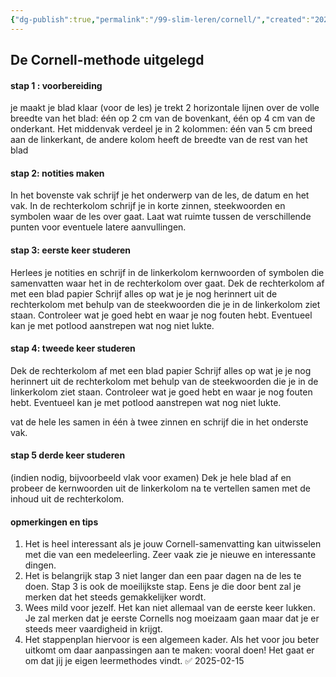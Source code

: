```yaml
---
{"dg-publish":true,"permalink":"/99-slim-leren/cornell/","created":"2025-02-15T15:00:42.735+01:00","updated":"2025-02-25T07:49:51.502+01:00"}
---
```


## De Cornell-methode uitgelegd

#### stap 1 : voorbereiding
je maakt je blad klaar (voor de les)
je trekt 2 horizontale lijnen over de volle breedte van het blad: één op 2 cm van de bovenkant, één op 4 cm van de onderkant.
Het middenvak verdeel je in 2 kolommen: één van 5 cm breed aan de linkerkant, de andere kolom heeft de breedte van de rest van het blad
#### stap 2: notities maken
In het bovenste vak schrijf je het onderwerp van de les, de datum en het vak.
In de rechterkolom schrijf je in korte zinnen, steekwoorden en symbolen waar de les over gaat. Laat wat ruimte tussen de verschillende punten voor eventuele latere aanvullingen.
#### stap 3: eerste keer studeren
Herlees je notities en schrijf in de linkerkolom kernwoorden of symbolen die samenvatten waar het in de rechterkolom over gaat.
Dek de rechterkolom af met een blad papier
Schrijf alles op wat je je nog herinnert uit de rechterkolom met behulp van de steekwoorden die je in de linkerkolom ziet staan. Controleer wat je goed hebt en waar je nog fouten hebt. Eventueel kan je met potlood aanstrepen wat nog niet lukte.
#### stap 4: tweede keer studeren
Dek de rechterkolom af met een blad papier
Schrijf alles op wat je je nog herinnert uit de rechterkolom met behulp van de steekwoorden die je in de linkerkolom ziet staan. Controleer wat je goed hebt en waar je nog fouten hebt. Eventueel kan je met potlood aanstrepen wat nog niet lukte.

vat de hele les samen in één à twee zinnen en schrijf die in het onderste vak.
#### stap 5 derde keer studeren
(indien nodig, bijvoorbeeld vlak voor examen)
Dek je hele blad af en probeer de kernwoorden uit de linkerkolom na te vertellen samen met de inhoud uit de rechterkolom.

#### opmerkingen en tips
1. Het is heel interessant als je jouw Cornell-samenvatting kan uitwisselen met die van een medeleerling. Zeer vaak zie je nieuwe en interessante dingen.
2. Het is belangrijk stap 3 niet langer dan een paar dagen na de les te doen. Stap 3 is ook de moeilijkste stap. Eens je die door bent zal je merken dat het steeds gemakkelijker wordt.
3. Wees mild voor jezelf. Het kan niet allemaal van de eerste keer lukken. Je zal merken dat je eerste Cornells nog moeizaam gaan maar dat je er steeds meer vaardigheid in krijgt.
4. Het stappenplan hiervoor is een algemeen kader. Als het voor jou beter uitkomt om daar aanpassingen aan te maken: vooral doen! Het gaat er om dat jij je eigen leermethodes vindt. ✅ 2025-02-15